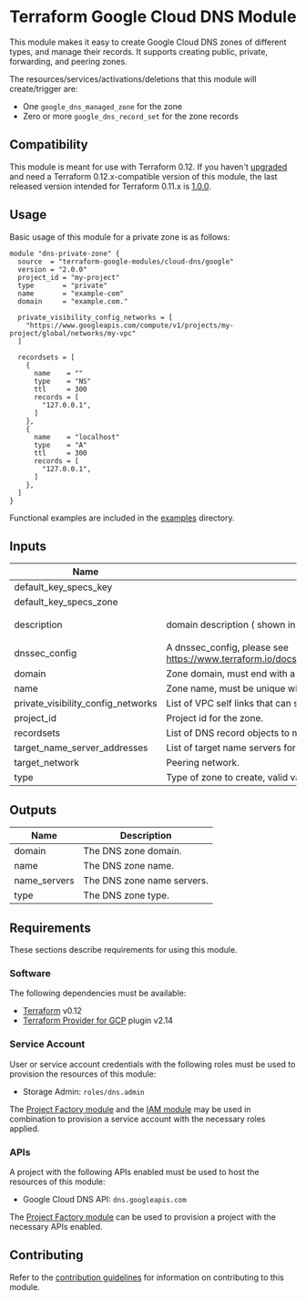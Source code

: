 # Terraform Google Cloud DNS Module

This module makes it easy to create Google Cloud DNS zones of different types, and manage their records. It supports creating public, private, forwarding, and peering zones.

The resources/services/activations/deletions that this module will create/trigger are:

- One `google_dns_managed_zone` for the zone
- Zero or more `google_dns_record_set` for the zone records

## Compatibility

 This module is meant for use with Terraform 0.12. If you haven't [upgraded](https://www.terraform.io/upgrade-guides/0-12.html)
  and need a Terraform 0.12.x-compatible version of this module, the last released version intended for
  Terraform 0.11.x is [1.0.0](https://registry.terraform.io/modules/terraform-google-modules/cloud-dns/google/1.0.0).

## Usage

Basic usage of this module for a private zone is as follows:

```hcl
module "dns-private-zone" {
  source  = "terraform-google-modules/cloud-dns/google"
  version = "2.0.0"
  project_id = "my-project"
  type       = "private"
  name       = "example-com"
  domain     = "example.com."

  private_visibility_config_networks = [
    "https://www.googleapis.com/compute/v1/projects/my-project/global/networks/my-vpc"
  ]

  recordsets = [
    {
      name    = ""
      type    = "NS"
      ttl     = 300
      records = [
        "127.0.0.1",
      ]
    },
    {
      name    = "localhost"
      type    = "A"
      ttl     = 300
      records = [
        "127.0.0.1",
      ]
    },
  ]
}

```

Functional examples are included in the [examples](./examples/) directory.

<!-- BEGINNING OF PRE-COMMIT-TERRAFORM DOCS HOOK -->
## Inputs

| Name | Description | Type | Default | Required |
|------|-------------|:----:|:-----:|:-----:|
| default\_key\_specs\_key |  | any | `<map>` | no |
| default\_key\_specs\_zone |  | any | `<map>` | no |
| description | domain description ( shown in console ) | string | `"domain managed by Terraform"` | no |
| dnssec\_config | A dnssec_config, please see https://www.terraform.io/docs/providers/google/r/dns_managed_zone.html#dnssec_config | any | `<map>` | no |
| domain | Zone domain, must end with a period. | string | n/a | yes |
| name | Zone name, must be unique within the project. | string | n/a | yes |
| private\_visibility\_config\_networks | List of VPC self links that can see this zone. | list(string) | `<list>` | no |
| project\_id | Project id for the zone. | string | n/a | yes |
| recordsets | List of DNS record objects to manage, in the standard terraform dns structure. | object | `<list>` | no |
| target\_name\_server\_addresses | List of target name servers for forwarding zone. | list(string) | `<list>` | no |
| target\_network | Peering network. | string | `""` | no |
| type | Type of zone to create, valid values are 'public', 'private', 'forwarding', 'peering'. | string | `"private"` | no |

## Outputs

| Name | Description |
|------|-------------|
| domain | The DNS zone domain. |
| name | The DNS zone name. |
| name\_servers | The DNS zone name servers. |
| type | The DNS zone type. |

<!-- END OF PRE-COMMIT-TERRAFORM DOCS HOOK -->

## Requirements

These sections describe requirements for using this module.

### Software

The following dependencies must be available:

- [Terraform][terraform] v0.12
- [Terraform Provider for GCP][terraform-provider-gcp] plugin v2.14

### Service Account

User or service account credentials with the following roles must be used to provision the resources of this module:

- Storage Admin: `roles/dns.admin`

The [Project Factory module][project-factory-module] and the
[IAM module][iam-module] may be used in combination to provision a
service account with the necessary roles applied.

### APIs

A project with the following APIs enabled must be used to host the
resources of this module:

- Google Cloud DNS API: `dns.googleapis.com`

The [Project Factory module][project-factory-module] can be used to
provision a project with the necessary APIs enabled.

## Contributing

Refer to the [contribution guidelines](./CONTRIBUTING.md) for
information on contributing to this module.

[iam-module]: https://registry.terraform.io/modules/terraform-google-modules/iam/google
[project-factory-module]: https://registry.terraform.io/modules/terraform-google-modules/project-factory/google
[terraform-provider-gcp]: https://www.terraform.io/docs/providers/google/index.html
[terraform]: https://www.terraform.io/downloads.html
